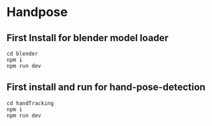 # Handpose

## First Install for blender model loader  

<code>cd blender</code>  
<code>npm i</code>  
<code>npm run dev</code>  
  
## First install and run for hand-pose-detection

<code>cd handTracking</code>  
<code>npm i</code>  
<code>npm run dev</code>  
